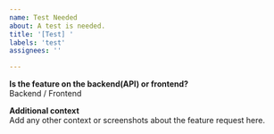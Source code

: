 ```yaml
---
name: Test Needed
about: A test is needed.
title: '[Test] '
labels: 'test'
assignees: ''

---
```


**Is the feature on the backend(API) or frontend?** <br>
Backend / Frontend

**Additional context**<br>
Add any other context or screenshots about the feature request here.
